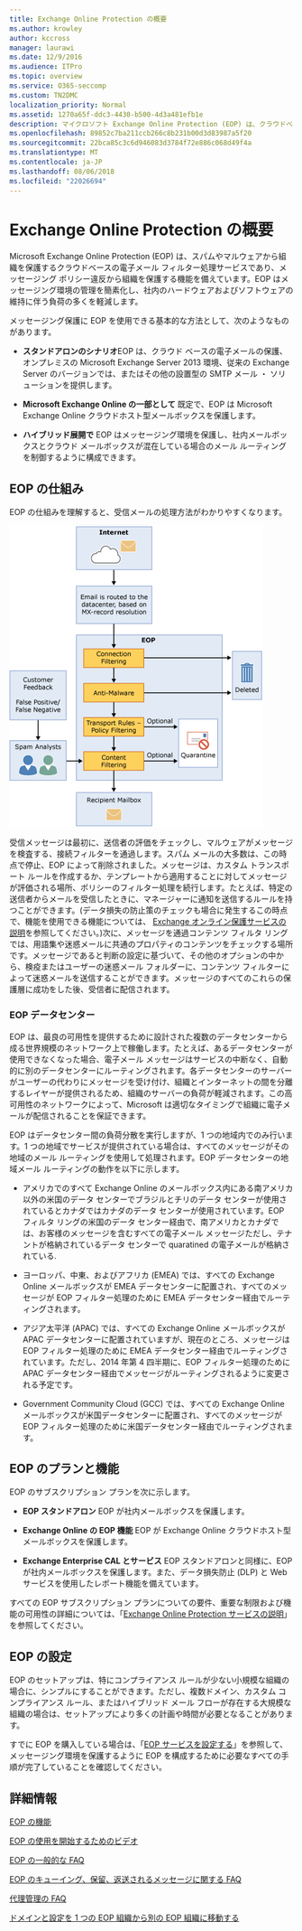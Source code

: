 ```yaml
---
title: Exchange Online Protection の概要
ms.author: krowley
author: kccross
manager: laurawi
ms.date: 12/9/2016
ms.audience: ITPro
ms.topic: overview
ms.service: O365-seccomp
ms.custom: TN2DMC
localization_priority: Normal
ms.assetid: 1270a65f-ddc3-4430-b500-4d3a481efb1e
description: マイクロソフト Exchange Online Protection (EOP) は、クラウドベースの電子メール フィルタリング サービスであり、スパムやマルウェアから組織を保護するのに役立ち、メッセージング ポリシー違反から組織を保護する機能が含まれています。
ms.openlocfilehash: 89852c7ba211ccb266c8b231b00d3d83987a5f20
ms.sourcegitcommit: 22bca85c3c6d946083d3784f72e886c068d49f4a
ms.translationtype: MT
ms.contentlocale: ja-JP
ms.lasthandoff: 08/06/2018
ms.locfileid: "22026694"
---
```

# <a name="exchange-online-protection-overview"></a>Exchange Online Protection の概要

Microsoft Exchange Online Protection (EOP) は、スパムやマルウェアから組織を保護するクラウドベースの電子メール フィルター処理サービスであり、メッセージング ポリシー違反から組織を保護する機能を備えています。EOP はメッセージング環境の管理を簡素化し、社内のハードウェアおよびソフトウェアの維持に伴う負荷の多くを軽減します。
  
メッセージング保護に EOP を使用できる基本的な方法として、次のようなものがあります。
  
- **スタンドアロンのシナリオ**EOP は、クラウド ベースの電子メールの保護、オンプレミスの Microsoft Exchange Server 2013 環境、従来の Exchange Server のバージョンでは、またはその他の設置型の SMTP メール ・ ソリューションを提供します。 
    
- **Microsoft Exchange Online の一部として** 既定で、EOP は Microsoft Exchange Online クラウドホスト型メールボックスを保護します。 
    
- **ハイブリッド展開で** EOP はメッセージング環境を保護し、社内メールボックスとクラウド メールボックスが混在している場合のメール ルーティングを制御するように構成できます。 
    
## <a name="how-eop-works"></a>EOP の仕組み

EOP の仕組みを理解すると、受信メールの処理方法がわかりやすくなります。
  
![EOP のメールの処理](../media/EOP-email-processing.png)
  
受信メッセージは最初に、送信者の評価をチェックし、マルウェアがメッセージを検査する、接続フィルターを通過します。スパム メールの大多数は、この時点で停止、EOP によって削除されました。メッセージは、カスタム トランスポート ルールを作成するか、テンプレートから適用することに対してメッセージが評価される場所、ポリシーのフィルター処理を続行します。たとえば、特定の送信者からメールを受信したときに、マネージャーに通知を送信するルールを持つことができます。(データ損失の防止策のチェックも場合に発生するこの時点で、機能を使用できる機能については、 [Exchange オンライン保護サービスの説明](https://go.microsoft.com/fwlink/p/?LinkId=320619)を参照してください。)次に、メッセージを通過コンテンツ フィルタ リングでは、用語集や迷惑メールに共通のプロパティのコンテンツをチェックする場所です。メッセージであると判断の設定に基づいて、その他のオプションの中から、検疫またはユーザーの迷惑メール フォルダーに、コンテンツ フィルターによって迷惑メールを送信することができます。メッセージのすべてのこれらの保護層に成功をした後、受信者に配信されます。
  
### <a name="eop-datacenters"></a>EOP データセンター

EOP は、最良の可用性を提供するために設計された複数のデータセンターから成る世界規模のネットワーク上で稼働します。たとえば、あるデータセンターが使用できなくなった場合、電子メール メッセージはサービスの中断なく、自動的に別のデータセンターにルーティングされます。各データセンターのサーバーがユーザーの代わりにメッセージを受け付け、組織とインターネットの間を分離するレイヤーが提供されるため、組織のサーバーの負荷が軽減されます。この高可用性のネットワークによって、Microsoft は適切なタイミングで組織に電子メールが配信されることを保証できます。 
  
EOP はデータセンター間の負荷分散を実行しますが、1 つの地域内でのみ行います。1 つの地域でサービスが提供されている場合は、すべてのメッセージがその地域のメール ルーティングを使用して処理されます。EOP データセンターの地域メール ルーティングの動作を以下に示します。
  
- アメリカでのすべて Exchange Online のメールボックス内にある南アメリカ以外の米国のデータ センターでブラジルとチリのデータ センターが使用されているとカナダではカナダのデータ センターが使用されています。EOP フィルタ リングの米国のデータ センター経由で、南アメリカとカナダでは、お客様のメッセージを含むすべての電子メール メッセージただし、テナントが格納されているデータ センターで quaratined の電子メールが格納されている.
    
- ヨーロッパ、中東、およびアフリカ (EMEA) では、すべての Exchange Online メールボックスが EMEA データセンターに配置され、すべてのメッセージが EOP フィルター処理のために EMEA データセンター経由でルーティングされます。
    
- アジア太平洋 (APAC) では、すべての Exchange Online メールボックスが APAC データセンターに配置されていますが、現在のところ、メッセージは EOP フィルター処理のために EMEA データセンター経由でルーティングされています。ただし、2014 年第 4 四半期に、EOP フィルター処理のために APAC データセンター経由でメッセージがルーティングされるように変更される予定です。
    
- Government Community Cloud (GCC) では、すべての Exchange Online メールボックスが米国データセンターに配置され、すべてのメッセージが EOP フィルター処理のために米国データセンター経由でルーティングされます。
    
## <a name="eop-plans-and-features"></a>EOP のプランと機能

EOP のサブスクリプション プランを次に示します。
  
- **EOP スタンドアロン** EOP が社内メールボックスを保護します。 
    
- **Exchange Online の EOP 機能** EOP が Exchange Online クラウドホスト型メールボックスを保護します。 
    
- **Exchange Enterprise CAL とサービス** EOP スタンドアロンと同様に、EOP が社内メールボックスを保護します。また、データ損失防止 (DLP) と Web サービスを使用したレポート機能を備えています。 
    
すべての EOP サブスクリプション プランについての要件、重要な制限および機能の可用性の詳細については、「[Exchange Online Protection サービスの説明](https://go.microsoft.com/fwlink/p/?LinkId=320619)」を参照してください。
  
## <a name="setting-up-eop"></a>EOP の設定

EOP のセットアップは、特にコンプライアンス ルールが少ない小規模な組織の場合に、シンプルにすることができます。ただし、複数ドメイン、カスタム コンプライアンス ルール、またはハイブリッド メール フローが存在する大規模な組織の場合は、セットアップにより多くの計画や時間が必要となることがあります。
  
すでに EOP を購入している場合は、「[EOP サービスを設定する](set-up-your-eop-service.md)」を参照して、メッセージング環境を保護するように EOP を構成するために必要なすべての手順が完了していることを確認してください。 
  
## <a name="for-more-information"></a>詳細情報

[EOP の機能](eop-features.md)
  
[EOP の使用を開始するためのビデオ](videos-for-getting-started-with-eop.md)
  
[EOP の一般的な FAQ](eop-general-faq.md)
  
[EOP のキューイング、保留、返送されるメッセージに関する FAQ](eop-queued-deferred-and-bounced-messages-faq.md)
  
[代理管理の FAQ](delegated-administration-faq.md)
  
[ドメインと設定を 1 つの EOP 組織から別の EOP 組織に移動する](move-domains-and-settings-from-one-eop-organization-to-another-eop-organization.md)
  

